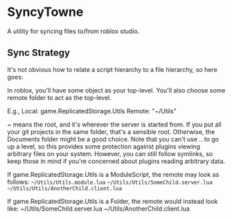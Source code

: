 # SyncyTowne

A utility for syncing files to/from roblox studio.

## Sync Strategy

It's not obvious how to relate a script hierarchy to a file hierarchy, so here goes:

In roblox, you'll have some object as your top-level. You'll also choose some remote folder to act as the top-level.

E.g.,
	Local: game.ReplicatedStorage.Utils
	Remote: "~/Utils"

~ means the root, and it's wherever the server is started from. If you put all your git projects in the same folder, that's a sensible root. Otherwise, the Documents folder might be a good choice.
Note that you can't use .. to go up a level, so this provides some protection against plugins viewing arbitrary files on your system. However, you can still follow symlinks, so keep those in mind if you're concerned about plugins reading arbitrary data.

If game.ReplicatedStorage.Utils is a ModuleScript, the remote may look as follows:
	`~/Utils/Utils.module.lua`
	`~/Utils/Utils/SomeChild.server.lua`
	`~/Utils/Utils/AnotherChild.client.lua`

If game.ReplicatedStorage.Utils is a Folder, the remote would instead look like:
	~/Utils/SomeChild.server.lua
	~/Utils/AnotherChild.client.lua
